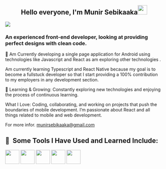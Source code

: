 <h2 align="center">Hello everyone, I'm Munir Sebikaaka<img src="https://raw.githubusercontent.com/MartinHeinz/MartinHeinz/master/wave.gif" width="30px"></h2>


![](https://readme-typing-svg.herokuapp.com?font=Sriracha&color=D2D86E&lines=A+React+Frontend+Developer)

<h3>An experienced front-end developer, looking at providing perfect designs with clean  code.</h3>

🔭 Am Currently  developing a single page application  for Android using technologies like Javascript and React  as am exploring other technologies .

Am currently learning Typescript and React Native because my goal is to become a fullstuck developer so that I start providing a 100% contribution to my employers in any development section.


🌱 Learning & Growing: Constantly exploring new technologies and enjoying the process of continuous learning.


What I Love: Coding, collaborating, and working on projects that push the boundaries of mobile development. I’m passionate about React  and all things related to mobile and web development.

For more infor. munirsebikaaka@gmail.com

<h2> 🚀 &nbsp;Some Tools I Have Used and Learned Include:</h2>
<p align='left'>
<img src="https://cdn.jsdelivr.net/gh/devicons/devicon/icons/html5/html5-original.svg" width="45" height="45"/>
<img src="https://cdn.jsdelivr.net/gh/devicons/devicon/icons/css3/css3-original.svg" width="45" height="45"/>
<img src="https://cdn.jsdelivr.net/gh/devicons/devicon/icons/javascript/javascript-plain.svg" width="45" height="45"/>
  <img src="https://cdn.jsdelivr.net/gh/devicons/devicon@latest/icons/react/react-original.svg" width="45" height="45"/>
  <img src="https://cdn.jsdelivr.net/gh/devicons/devicon/icons/bash/bash-plain.svg" width="45" height="45" />
</p>

<!--
**munirsebikaaka/munirsebikaaka** is a ✨ _special_ ✨ repository because its `README.md` (this file) appears on your GitHub profile.

Here are some ideas to get you started:

- 🔭 I’m currently working on ...
- 🌱 I’m currently learning ...
- 👯 I’m looking to collaborate on ...
- 🤔 I’m looking for help with ...
- 💬 Ask me about ...
- 📫 How to reach me: ...
- 😄 Pronouns: ...
- ⚡ Fun fact: ...
-->
